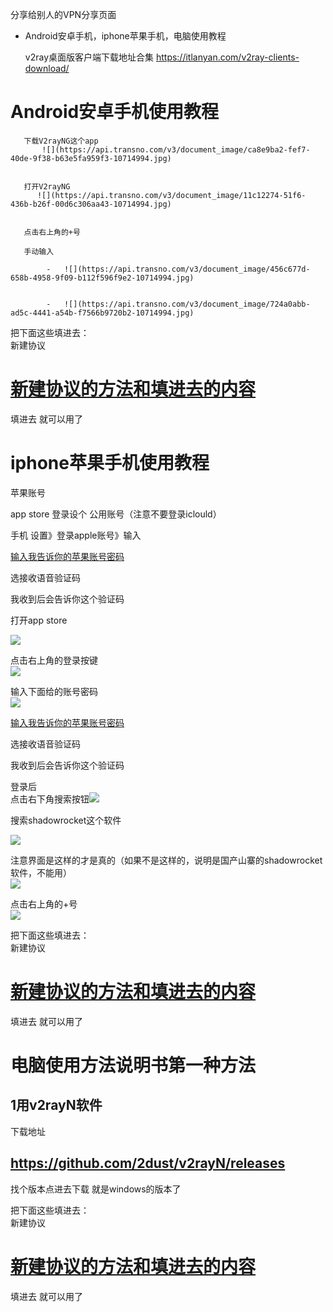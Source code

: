 
分享给别人的VPN分享页面


-   Android安卓手机，iphone苹果手机，电脑使用教程  
    
    
    
    
    v2ray桌面版客户端下载地址合集
    https://itlanyan.com/v2ray-clients-download/
    
    
# Android安卓手机使用教程  

       下载V2rayNG这个app  
           ![](https://api.transno.com/v3/document_image/ca8e9ba2-fef7-40de-9f38-b63e5fa959f3-10714994.jpg)  
            
    
       打开V2rayNG  
          ![](https://api.transno.com/v3/document_image/11c12274-51f6-436b-b26f-00d6c306aa43-10714994.jpg)  
            
    
       点击右上角的+号  
        
       手动输入 
            
            -   ![](https://api.transno.com/v3/document_image/456c677d-658b-4958-9f09-b112f596f9e2-10714994.jpg)  
                
            
            -   ![](https://api.transno.com/v3/document_image/724a0abb-ad5c-4441-a54b-f7566b9720b2-10714994.jpg)  
                

把下面这些填进去：  
新建协议
 
            
# [新建协议的方法和填进去的内容](新建协议的方法和填进去的内容.md)

 填进去
 就可以用了  
            
       
            
# iphone苹果手机使用教程 


    
苹果账号  
        
    
app store 登录设个 公用账号（注意不要登录iclould）  
        
手机 设置》登录apple账号》输入  
            
[输入我告诉你的苹果账号密码](输入我告诉你的苹果账号密码.md)
            

                
            
 
                
            
选接收语音验证码  
                
我收到后会告诉你这个验证码  
                
            
  
                
        
打开app store  
            
 ![](https://api.transno.com/v3/document_image/667ffd78-cde9-4890-94b5-cfe6aa27c506-10714994.jpg)  
                
 点击右上角的登录按键  
![](https://api.transno.com/v3/document_image/0cd74a08-dab8-47b8-ac3d-374dacd2687e-10714994.jpg)  
                    
            
输入下面给的账号密码  
![](https://api.transno.com/v3/document_image/3f59a995-a034-4821-b699-9f408facd21e-10714994.jpg)  
                    
            
[输入我告诉你的苹果账号密码](输入我告诉你的苹果账号密码.md)
                

                    

                    
选接收语音验证码  
                    
我收到后会告诉你这个验证码  
                    
 
                

                
 登录后  
点击右下角搜索按钮![](https://api.transno.com/v3/document_image/435222ae-bb12-4939-a25f-103f9c2bfef2-10714994.jpg)  
                    
            
搜索shadowrocket这个软件  
                
 ![](https://api.transno.com/v3/document_image/c410215d-a0bf-4cfc-be00-84b1135b245f-10714994.jpg)  
                    
                
注意界面是这样的才是真的（如果不是这样的，说明是国产山寨的shadowrocket软件，不能用）  
 ![](https://api.transno.com/v3/document_image/938d2e74-85ab-4da9-8639-cb82b86b2f80-10714994.jpg)  
                        
                
点击右上角的+号  
![](https://api.transno.com/v3/document_image/706b8876-9048-4490-8d3d-25f85cb5de8e-10714994.jpg)  
  
  
  
把下面这些填进去：  
新建协议
 
            
# [新建协议的方法和填进去的内容](新建协议的方法和填进去的内容.md)

填进去
就可以用了  


                    
# 电脑使用方法说明书第一种方法
## 1用v2rayN软件 
下载地址
##  https://github.com/2dust/v2rayN/releases
    
找个版本点进去下载
就是windows的版本了

 把下面这些填进去：  
 新建协议
 
            
 # [新建协议的方法和填进去的内容](新建协议的方法和填进去的内容.md)

 填进去
 就可以用了  





